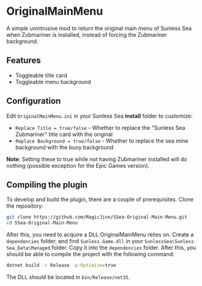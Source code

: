# OriginalMainMenu

A simple unintrusive mod to return the original main menu of Sunless Sea when Zubmariner is installed, instead of forcing the Zubmariner background.

## Features

- Toggleable title card
- Toggleable menu background
 
## Configuration

Edit `OriginalMainMenu.ini` in your Sunless Sea **install** folder to customize:

- `Replace Title = true/false` - Whether to replace the "Sunless Sea Zubmariner" title card with the original
- `Replace Background = true/false` - Whether to replace the sea mine background with the buoy background

**Note**: Setting these to true while not having Zubmariner installed will do nothing (possible exception for the Epic Games version).

## **Compiling the plugin**

To develop and build the plugin, there are a couple of prerequisites. Clone the repository:

```bash
git clone https://github.com/MagicJinn/SSea-Original-Main-Menu.git
cd SSea-Original-Main-Menu
```

After this, you need to acquire a DLL OriginalMainMenu relies on. Create a `dependencies` folder, and find `Sunless.Game.dll` in your `SunlessSea\Sunless Sea_Data\Managed` folder. Copy it into the `dependencies` folder. After this, you should be able to compile the project with the following command:

```bash
dotnet build -c Release -p:Optimize=true
```

The DLL should be located in `bin/Release/net35`.
